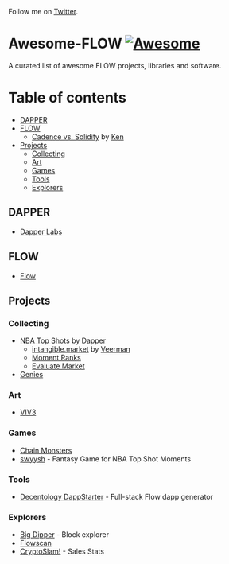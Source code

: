 Follow me on [Twitter](https://twitter.com/GianniDalerta).

# Awesome-FLOW [![Awesome](https://cdn.rawgit.com/sindresorhus/awesome/d7305f38d29fed78fa85652e3a63e154dd8e8829/media/badge.svg)](https://github.com/sindresorhus/awesome)

A curated list of awesome FLOW projects, libraries and software.

Table of contents
=================

<!--ts-->
* [DAPPER](#dapper)
* [FLOW](#flow)
  * [Cadence vs. Solidity](https://mobile-cloud-security.blogspot.com/2021/03/cadence-vs.html) by [Ken](https://forum.onflow.org/u/Ken)
* [Projects](#projects)
  * [Collecting](#collecting)
  * [Art](#art)
  * [Games](#games)
  * [Tools](#tools)
  * [Explorers](#explorers)
<!--te-->

## DAPPER
- [Dapper Labs](https://dapperlabs.com/)

## FLOW
- [Flow](https://www.onflow.org/)

## Projects

### Collecting
* [NBA Top Shots](https://www.nbatopshot.com/) by [Dapper](https://www.dapperlabs.com/)
  * [intangible.market](https://intangible.market/) by [Veerman](https://twitter.com/veerman)
  * [Moment Ranks](https://momentranks.com/)
  * [Evaluate Market](https://evaluate.market/)
* [Genies](https://genies.com/)

### Art
* [VIV3](https://viv3.com/)

### Games
* [Chain Monsters](https://playchainmonsters.com/)
* [swyysh](https://www.swyysh.com/) - Fantasy Game for NBA Top Shot Moments

### Tools
* [Decentology DappStarter](https://dappstarter.decentology.com/) - Full-stack Flow dapp generator

### Explorers
* [Big Dipper](https://flow.bigdipper.live/) - Block explorer
* [Flowscan](https://flowscan.org/)
* [CryptoSlam!](https://www.cryptoslam.io/) - Sales Stats
